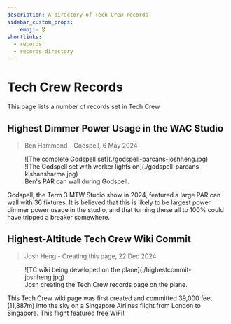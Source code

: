 ```yaml
---
description: A directory of Tech Crew records
sidebar_custom_props:
    emoji: 🎖️
shortlinks:
  - records
  - records-directory
---
```

# Tech Crew Records

This page lists a number of records set in Tech Crew

## Highest Dimmer Power Usage in the WAC Studio
> Ben Hammond - Godspell, 6 May 2024

<figure>
    <div class="img-gallery img-small">
    ![The complete Godspell set](./godspell-parcans-joshheng.jpg)
    ![The Godspell set with worker lights on](./godspell-parcans-kishansharma.jpg)
    </div>
    <figcaption>Ben's PAR can wall during Godspell.</figcaption>
</figure>

Godspell, the Term 3 MTW Studio show in 2024, featured a large PAR can wall with 36 fixtures.
It is believed that this is likely to be largest power dimmer power usage in the studio, and that
turning these all to 100% could have tripped a breaker somewhere.

## Highest-Altitude Tech Crew Wiki Commit
> Josh Heng - Creating this page, 22 Dec 2024

<figure>
    <div class="img-small">
    ![TC wiki being developed on the plane](./highestcommit-joshheng.jpg)
    </div>
    <figcaption>Josh creating the Tech Crew records page on the plane.</figcaption>
</figure>

This Tech Crew wiki page was first created and committed 39,000 feet (11,887m) into the sky on
a Singapore Airlines flight from London to Singapore. This flight featured free WiFi!
